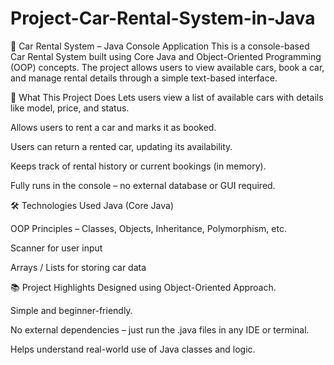# Project-Car-Rental-System-in-Java

🚗 Car Rental System – Java Console Application
This is a console-based Car Rental System built using Core Java and Object-Oriented Programming (OOP) concepts. The project allows users to view available cars, book a car, and manage rental details through a simple text-based interface.

🎯 What This Project Does
Lets users view a list of available cars with details like model, price, and status.

Allows users to rent a car and marks it as booked.

Users can return a rented car, updating its availability.

Keeps track of rental history or current bookings (in memory).

Fully runs in the console – no external database or GUI required.

🛠️ Technologies Used
Java (Core Java)

OOP Principles – Classes, Objects, Inheritance, Polymorphism, etc.

Scanner for user input

Arrays / Lists for storing car data

📚 Project Highlights
Designed using Object-Oriented Approach.

Simple and beginner-friendly.

No external dependencies – just run the .java files in any IDE or terminal.

Helps understand real-world use of Java classes and logic.

